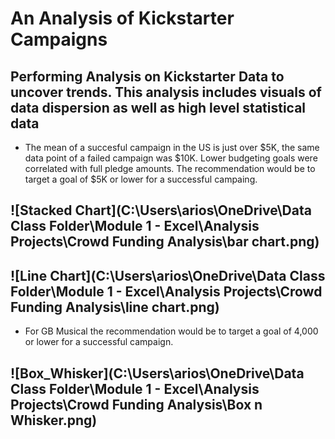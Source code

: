 # An Analysis of Kickstarter Campaigns
Performing Analysis on Kickstarter Data to uncover trends.  This analysis includes visuals of data dispersion as well as high level statistical data
---
* The mean of a succesful campaign in the US is just over $5K, the same data point of a failed campaign was $10K.  Lower budgeting goals were correlated with full pledge amounts.  The recommendation would be to target a goal of $5K or lower for a successful campaing.

![Stacked Chart](C:\Users\arios\OneDrive\Data Class Folder\Module 1 - Excel\Analysis Projects\Crowd Funding Analysis\bar chart.png)
---
![Line Chart](C:\Users\arios\OneDrive\Data Class Folder\Module 1 - Excel\Analysis Projects\Crowd Funding Analysis\line chart.png)
---
* For GB Musical the recommendation would be to target a goal of 4,000 or lower for a successful campaign.

 ![Box_Whisker](C:\Users\arios\OneDrive\Data Class Folder\Module 1 - Excel\Analysis Projects\Crowd Funding Analysis\Box n Whisker.png)
--- 

